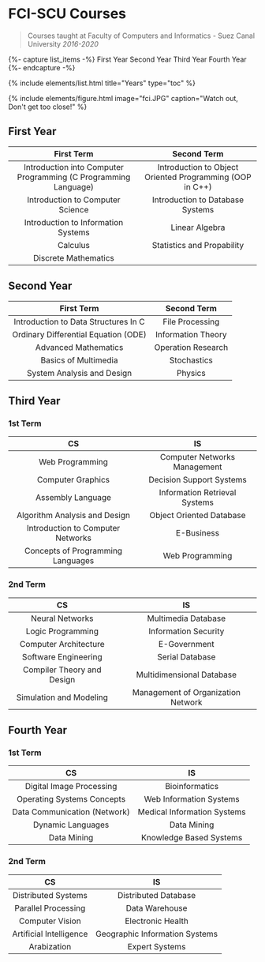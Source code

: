 # FCI-SCU Courses

> Courses taught at Faculty of Computers and Informatics - Suez Canal University _2016-2020_

{%- capture list_items -%}
First Year
Second Year
Third Year
Fourth Year
{%- endcapture -%}

{% include elements/list.html title="Years" type="toc" %}

{% include elements/figure.html image="fci.JPG" caption="Watch out, Don't get too close!" %}

## First Year

|                           First Term                            |                       Second Term                        |
| :-------------------------------------------------------------: | :------------------------------------------------------: |
| Introduction into Computer Programming (C Programming Language) | Introduction to Object Oriented Programming (OOP in C++) |
|                Introduction to Computer Science                 |             Introduction to Database Systems             |
|               Introduction to Information Systems               |                      Linear Algebra                      |
|                            Calculus                             |                Statistics and Propability                |
|                      Discrete Mathematics                       |                                                          |

## Second Year

|              First Term              |    Second Term     |
| :----------------------------------: | :----------------: |
| Introduction to Data Structures In C |  File Processing   |
| Ordinary Differential Equation (ODE) | Information Theory |
|         Advanced Mathematics         | Operation Research |
|         Basics of Multimedia         |    Stochastics     |
|      System Analysis and Design      |      Physics       |

## Third Year

### 1st Term

|                CS                 |              IS               |
| :-------------------------------: | :---------------------------: |
|          Web Programming          | Computer Networks Management  |
|         Computer Graphics         |   Decision Support Systems    |
|         Assembly Language         | Information Retrieval Systems |
|   Algorithm Analysis and Design   |   Object Oriented Database    |
| Introduction to Computer Networks |          E-Business           |
| Concepts of Programming Languages |        Web Programming        |

### 2nd Term

|             CS             |                 IS                 |
| :------------------------: | :--------------------------------: |
|      Neural Networks       |        Multimedia Database         |
|     Logic Programming      |        Information Security        |
|   Computer Architecture    |            E-Government            |
|    Software Engineering    |          Serial Database           |
| Compiler Theory and Design |     Multidimensional Database      |
|  Simulation and Modeling   | Management of Organization Network |

## Fourth Year

### 1st Term

|              CS              |             IS              |
| :--------------------------: | :-------------------------: |
|   Digital Image Processing   |       Bioinformatics        |
|  Operating Systems Concepts  |   Web Information Systems   |
| Data Communication (Network) | Medical Information Systems |
|      Dynamic Languages       |         Data Mining         |
|         Data Mining          |   Knowledge Based Systems   |

### 2nd Term

|           CS            |               IS               |
| :---------------------: | :----------------------------: |
|   Distributed Systems   |      Distributed Database      |
|   Parallel Processing   |         Data Warehouse         |
|     Computer Vision     |       Electronic Health        |
| Artificial Intelligence | Geographic Information Systems |
|       Arabization       |         Expert Systems         |
